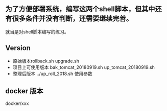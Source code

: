 ## 为了方便部署系统，编写这两个shell脚本，但其中还有很多条件并没有判断，还需要继续完善。
就当是对shell脚本编写的练习。

## Version
- 原始版本rollback.sh  upgrade.sh
- 项目上可使用版本 bak_tomcat_20180919.sh   up_tomcat_20180919.sh
- 整理后版本 ../up_roll_2018.sh  使用参数


## docker 版本
docker/xxx
